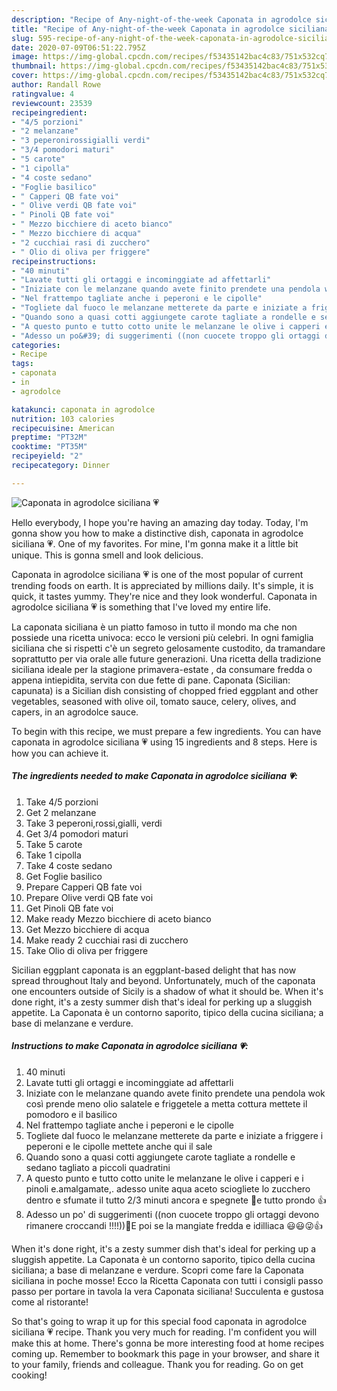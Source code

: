 ```yaml
---
description: "Recipe of Any-night-of-the-week Caponata in agrodolce siciliana 💗"
title: "Recipe of Any-night-of-the-week Caponata in agrodolce siciliana 💗"
slug: 595-recipe-of-any-night-of-the-week-caponata-in-agrodolce-siciliana
date: 2020-07-09T06:51:22.795Z
image: https://img-global.cpcdn.com/recipes/f53435142bac4c83/751x532cq70/caponata-in-agrodolce-siciliana-💗-recipe-main-photo.jpg
thumbnail: https://img-global.cpcdn.com/recipes/f53435142bac4c83/751x532cq70/caponata-in-agrodolce-siciliana-💗-recipe-main-photo.jpg
cover: https://img-global.cpcdn.com/recipes/f53435142bac4c83/751x532cq70/caponata-in-agrodolce-siciliana-💗-recipe-main-photo.jpg
author: Randall Rowe
ratingvalue: 4
reviewcount: 23539
recipeingredient:
- "4/5 porzioni"
- "2 melanzane"
- "3 peperonirossigialli verdi"
- "3/4 pomodori maturi"
- "5 carote"
- "1 cipolla"
- "4 coste sedano"
- "Foglie basilico"
- " Capperi QB fate voi"
- " Olive verdi QB fate voi"
- " Pinoli QB fate voi"
- " Mezzo bicchiere di aceto bianco"
- " Mezzo bicchiere di acqua"
- "2 cucchiai rasi di zucchero"
- " Olio di oliva per friggere"
recipeinstructions:
- "40 minuti"
- "Lavate tutti gli ortaggi e incominggiate ad affettarli"
- "Iniziate con le melanzane quando avete finito prendete una pendola wok così prende meno olio salatele e friggetele a metta cottura mettete il pomodoro e il basilico"
- "Nel frattempo tagliate anche i peperoni e le cipolle"
- "Togliete dal fuoco le melanzane metterete da parte e iniziate a friggere i peperoni e le cipolle mettete anche qui il sale"
- "Quando sono a quasi cotti aggiungete carote tagliate a rondelle e sedano tagliato a piccoli quadratini"
- "A questo punto e tutto cotto unite le melanzane le olive i capperi e i pinoli e.amalgamate,. adesso unite aqua aceto sciogliete lo zucchero dentro e sfumate il tutto 2/3 minuti ancora e spegnete 🤷e tutto prondo 👍"
- "Adesso un po&#39; di suggerimenti ((non cuocete troppo gli ortaggi devono rimanere croccandi !!!!))🙏E poi se la mangiate fredda e idilliaca 😃😃😜👍"
categories:
- Recipe
tags:
- caponata
- in
- agrodolce

katakunci: caponata in agrodolce 
nutrition: 103 calories
recipecuisine: American
preptime: "PT32M"
cooktime: "PT35M"
recipeyield: "2"
recipecategory: Dinner

---
```



![Caponata in agrodolce siciliana 💗](https://img-global.cpcdn.com/recipes/f53435142bac4c83/751x532cq70/caponata-in-agrodolce-siciliana-💗-recipe-main-photo.jpg)

Hello everybody, I hope you're having an amazing day today. Today, I'm gonna show you how to make a distinctive dish, caponata in agrodolce siciliana 💗. One of my favorites. For mine, I'm gonna make it a little bit unique. This is gonna smell and look delicious.

Caponata in agrodolce siciliana 💗 is one of the most popular of current trending foods on earth. It is appreciated by millions daily. It's simple, it is quick, it tastes yummy. They're nice and they look wonderful. Caponata in agrodolce siciliana 💗 is something that I've loved my entire life.

La caponata siciliana è un piatto famoso in tutto il mondo ma che non possiede una ricetta univoca: ecco le versioni più celebri. In ogni famiglia siciliana che si rispetti c&#39;è un segreto gelosamente custodito, da tramandare soprattutto per via orale alle future generazioni. Una ricetta della tradizione siciliana ideale per la stagione primavera-estate , da consumare fredda o appena intiepidita, servita con due fette di pane. Caponata (Sicilian: capunata) is a Sicilian dish consisting of chopped fried eggplant and other vegetables, seasoned with olive oil, tomato sauce, celery, olives, and capers, in an agrodolce sauce.


To begin with this recipe, we must prepare a few ingredients. You can have caponata in agrodolce siciliana 💗 using 15 ingredients and 8 steps. Here is how you can achieve it.

<!--inarticleads1-->

##### The ingredients needed to make Caponata in agrodolce siciliana 💗:

1. Take 4/5 porzioni
1. Get 2 melanzane
1. Take 3 peperoni,rossi,gialli, verdi
1. Get 3/4 pomodori maturi
1. Take 5 carote
1. Take 1 cipolla
1. Take 4 coste sedano
1. Get Foglie basilico
1. Prepare  Capperi QB fate voi
1. Prepare  Olive verdi QB fate voi
1. Get  Pinoli QB fate voi
1. Make ready  Mezzo bicchiere di aceto bianco
1. Get  Mezzo bicchiere di acqua
1. Make ready 2 cucchiai rasi di zucchero
1. Take  Olio di oliva per friggere


Sicilian eggplant caponata is an eggplant-based delight that has now spread throughout Italy and beyond. Unfortunately, much of the caponata one encounters outside of Sicily is a shadow of what it should be. When it&#39;s done right, it&#39;s a zesty summer dish that&#39;s ideal for perking up a sluggish appetite. La Caponata è un contorno saporito, tipico della cucina siciliana; a base di melanzane e verdure. 

<!--inarticleads2-->

##### Instructions to make Caponata in agrodolce siciliana 💗:

1. 40 minuti
1. Lavate tutti gli ortaggi e incominggiate ad affettarli
1. Iniziate con le melanzane quando avete finito prendete una pendola wok così prende meno olio salatele e friggetele a metta cottura mettete il pomodoro e il basilico
1. Nel frattempo tagliate anche i peperoni e le cipolle
1. Togliete dal fuoco le melanzane metterete da parte e iniziate a friggere i peperoni e le cipolle mettete anche qui il sale
1. Quando sono a quasi cotti aggiungete carote tagliate a rondelle e sedano tagliato a piccoli quadratini
1. A questo punto e tutto cotto unite le melanzane le olive i capperi e i pinoli e.amalgamate,. adesso unite aqua aceto sciogliete lo zucchero dentro e sfumate il tutto 2/3 minuti ancora e spegnete 🤷e tutto prondo 👍
1. Adesso un po&#39; di suggerimenti ((non cuocete troppo gli ortaggi devono rimanere croccandi !!!!))🙏E poi se la mangiate fredda e idilliaca 😃😃😜👍


When it&#39;s done right, it&#39;s a zesty summer dish that&#39;s ideal for perking up a sluggish appetite. La Caponata è un contorno saporito, tipico della cucina siciliana; a base di melanzane e verdure. Scopri come fare la Caponata siciliana in poche mosse! Ecco la Ricetta Caponata con tutti i consigli passo passo per portare in tavola la vera Caponata siciliana! Succulenta e gustosa come al ristorante! 

So that's going to wrap it up for this special food caponata in agrodolce siciliana 💗 recipe. Thank you very much for reading. I'm confident you will make this at home. There's gonna be more interesting food at home recipes coming up. Remember to bookmark this page in your browser, and share it to your family, friends and colleague. Thank you for reading. Go on get cooking!
